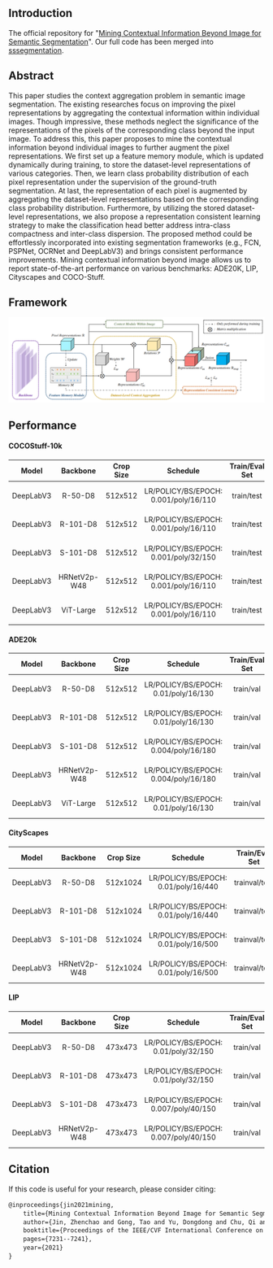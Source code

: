 ## Introduction

The official repository for "[Mining Contextual Information Beyond Image for Semantic Segmentation](https://arxiv.org/abs/2108.11819)".
Our full code has been merged into [sssegmentation](https://github.com/SegmentationBLWX/sssegmentation).


## Abstract

This paper studies the context aggregation problem in semantic image segmentation. 
The existing researches focus on improving the pixel representations by aggregating the contextual information within individual images. 
Though impressive, these methods neglect the significance of the representations of the pixels of the corresponding class beyond the input image. 
To address this, this paper proposes to mine the contextual information beyond individual images to further augment the pixel representations. 
We first set up a feature memory module, which is updated dynamically during training, to store the dataset-level representations of various categories. 
Then, we learn class probability distribution of each pixel representation under the supervision of the ground-truth segmentation. 
At last, the representation of each pixel is augmented by aggregating the dataset-level representations based on the corresponding class probability distribution. 
Furthermore, by utilizing the stored dataset-level representations, we also propose a representation consistent learning strategy to make the classification head better address intra-class compactness and inter-class dispersion. 
The proposed method could be effortlessly incorporated into existing segmentation frameworks (e.g., FCN, PSPNet, OCRNet and DeepLabV3) and brings consistent performance improvements. 
Mining contextual information beyond image allows us to report state-of-the-art performance on various benchmarks: ADE20K, LIP, Cityscapes and COCO-Stuff.


## Framework

![img](./docs/framework.jpg)


## Performance

#### COCOStuff-10k
| Model         | Backbone     | Crop Size  | Schedule                              | Train/Eval Set  | mIoU/mIoU (ms+flip)  | Download                                                                                                                                                                                                                                                                                                                                                                                                                         |
| :-:           | :-:          | :-:        | :-:                                   | :-:             | :-:                  | :-:                                                                                                                                                                                                                                                                                                                                                                                                                              |
| DeepLabV3     | R-50-D8      | 512x512    | LR/POLICY/BS/EPOCH: 0.001/poly/16/110 | train/test      | 38.84%/39.68%        | [cfg](https://raw.githubusercontent.com/SegmentationBLWX/sssegmentation/main/ssseg/configs/memorynet/memorynet_deeplabv3_resnet50os8_cocostuff10k.py) &#124; [model](https://github.com/SegmentationBLWX/modelstore/releases/download/ssseg_memorynet/deeplabv3_r50_cocostuff10k.pth) &#124; [log](https://github.com/SegmentationBLWX/modelstore/releases/download/ssseg_memorynet/deeplabv3_r50_cocostuff10k.log)              |
| DeepLabV3     | R-101-D8     | 512x512    | LR/POLICY/BS/EPOCH: 0.001/poly/16/110 | train/test      | 39.84%/41.49%        | [cfg](https://raw.githubusercontent.com/SegmentationBLWX/sssegmentation/main/ssseg/configs/memorynet/memorynet_deeplabv3_resnet101os8_cocostuff10k.py) &#124; [model](https://github.com/SegmentationBLWX/modelstore/releases/download/ssseg_memorynet/deeplabv3_r101_cocostuff10k.pth) &#124; [log](https://github.com/SegmentationBLWX/modelstore/releases/download/ssseg_memorynet/deeplabv3_r101_cocostuff10k.log)           |
| DeepLabV3     | S-101-D8     | 512x512    | LR/POLICY/BS/EPOCH: 0.001/poly/32/150 | train/test      | 41.18%/42.15%        | [cfg](https://raw.githubusercontent.com/SegmentationBLWX/sssegmentation/main/ssseg/configs/memorynet/memorynet_deeplabv3_resnest101os8_cocostuff10k.py) &#124; [model](https://github.com/SegmentationBLWX/modelstore/releases/download/ssseg_memorynet/deeplabv3_s101_cocostuff10k.pth) &#124; [log](https://github.com/SegmentationBLWX/modelstore/releases/download/ssseg_memorynet/deeplabv3_s101_cocostuff10k.log)          |
| DeepLabV3     | HRNetV2p-W48 | 512x512    | LR/POLICY/BS/EPOCH: 0.001/poly/16/110 | train/test      | 39.77%/41.35%        | [cfg](https://raw.githubusercontent.com/SegmentationBLWX/sssegmentation/main/ssseg/configs/memorynet/memorynet_deeplabv3_hrnetv2w48_cocostuff10k.py) &#124; [model](https://github.com/SegmentationBLWX/modelstore/releases/download/ssseg_memorynet/deeplabv3_hrnetv2w48_cocostuff10k.pth) &#124; [log](https://github.com/SegmentationBLWX/modelstore/releases/download/ssseg_memorynet/deeplabv3_hrnetv2w48_cocostuff10k.log) |
| DeepLabV3     | ViT-Large    | 512x512    | LR/POLICY/BS/EPOCH: 0.001/poly/16/110 | train/test      | 44.01%/45.23%        | [cfg](https://raw.githubusercontent.com/SegmentationBLWX/sssegmentation/main/ssseg/configs/memorynet/memorynet_deeplabv3_vitlarge_cocostuff10k.py) &#124; [model](https://github.com/SegmentationBLWX/modelstore/releases/download/ssseg_memorynet/deeplabv3_vitlarge_cocostuff10k.pth) &#124; [log](https://github.com/SegmentationBLWX/modelstore/releases/download/ssseg_memorynet/deeplabv3_vitlarge_cocostuff10k.log)       |

#### ADE20k
| Model         | Backbone     | Crop Size  | Schedule                              | Train/Eval Set  | mIoU/mIoU (ms+flip)  | Download                                                                                                                                                                                                                                                                                                                                                                                                       |
| :-:           | :-:          | :-:        | :-:                                   | :-:             | :-:                  | :-:                                                                                                                                                                                                                                                                                                                                                                                                            |
| DeepLabV3     | R-50-D8      | 512x512    | LR/POLICY/BS/EPOCH: 0.01/poly/16/130  | train/val       | 44.39%/45.95%        | [cfg](https://raw.githubusercontent.com/SegmentationBLWX/sssegmentation/main/ssseg/configs/memorynet/memorynet_deeplabv3_resnet50os8_ade20k.py) &#124; [model](https://github.com/SegmentationBLWX/modelstore/releases/download/ssseg_memorynet/deeplabv3_r50_ade20k.pth) &#124; [log](https://github.com/SegmentationBLWX/modelstore/releases/download/ssseg_memorynet/deeplabv3_r50_ade20k.log)              |
| DeepLabV3     | R-101-D8     | 512x512    | LR/POLICY/BS/EPOCH: 0.01/poly/16/130  | train/val       | 45.66%/47.22%        | [cfg](https://raw.githubusercontent.com/SegmentationBLWX/sssegmentation/main/ssseg/configs/memorynet/memorynet_deeplabv3_resnet101os8_ade20k.py) &#124; [model](https://github.com/SegmentationBLWX/modelstore/releases/download/ssseg_memorynet/deeplabv3_r101_ade20k.pth) &#124; [log](https://github.com/SegmentationBLWX/modelstore/releases/download/ssseg_memorynet/deeplabv3_r101_ade20k.log)           |
| DeepLabV3     | S-101-D8     | 512x512    | LR/POLICY/BS/EPOCH: 0.004/poly/16/180 | train/val       | 46.63%/47.36%        | [cfg](https://raw.githubusercontent.com/SegmentationBLWX/sssegmentation/main/ssseg/configs/memorynet/memorynet_deeplabv3_resnest101os8_ade20k.py) &#124; [model](https://github.com/SegmentationBLWX/modelstore/releases/download/ssseg_memorynet/deeplabv3_s101_ade20k.pth) &#124; [log](https://github.com/SegmentationBLWX/modelstore/releases/download/ssseg_memorynet/deeplabv3_s101_ade20k.log)          |
| DeepLabV3     | HRNetV2p-W48 | 512x512    | LR/POLICY/BS/EPOCH: 0.004/poly/16/180 | train/val       | 45.79%/47.34%        | [cfg](https://raw.githubusercontent.com/SegmentationBLWX/sssegmentation/main/ssseg/configs/memorynet/memorynet_deeplabv3_hrnetv2w48_ade20k.py) &#124; [model](https://github.com/SegmentationBLWX/modelstore/releases/download/ssseg_memorynet/deeplabv3_hrnetv2w48_ade20k.pth) &#124; [log](https://github.com/SegmentationBLWX/modelstore/releases/download/ssseg_memorynet/deeplabv3_hrnetv2w48_ade20k.log) |
| DeepLabV3     | ViT-Large    | 512x512    | LR/POLICY/BS/EPOCH: 0.01/poly/16/130  | train/val       | 49.73%/50.99%        | [cfg](https://raw.githubusercontent.com/SegmentationBLWX/sssegmentation/main/ssseg/configs/memorynet/memorynet_deeplabv3_vitlarge_ade20k.py) &#124; [model](https://github.com/SegmentationBLWX/modelstore/releases/download/ssseg_memorynet/deeplabv3_vitlarge_ade20k.pth) &#124; [log](https://github.com/SegmentationBLWX/modelstore/releases/download/ssseg_memorynet/deeplabv3_vitlarge_ade20k.log)       |

#### CityScapes
| Model         | Backbone     | Crop Size  | Schedule                              | Train/Eval Set  | mIoU (ms+flip)       | Download                                                                                                                                                                                                                                                                                                                                                                                                                   |
| :-:           | :-:          | :-:        | :-:                                   | :-:             | :-:                  | :-:                                                                                                                                                                                                                                                                                                                                                                                                                        |
| DeepLabV3     | R-50-D8      | 512x1024   | LR/POLICY/BS/EPOCH: 0.01/poly/16/440  | trainval/test   | 79.90%               | [cfg](https://raw.githubusercontent.com/SegmentationBLWX/sssegmentation/main/ssseg/configs/memorynet/memorynet_deeplabv3_resnet50os8_cityscapes.py) &#124; [model](https://github.com/SegmentationBLWX/modelstore/releases/download/ssseg_memorynet/deeplabv3_r50_cityscapes.pth) &#124; [log](https://github.com/SegmentationBLWX/modelstore/releases/download/ssseg_memorynet/deeplabv3_r50_cityscapes.log)              |
| DeepLabV3     | R-101-D8     | 512x1024   | LR/POLICY/BS/EPOCH: 0.01/poly/16/440  | trainval/test   | 82.03%               | [cfg](https://raw.githubusercontent.com/SegmentationBLWX/sssegmentation/main/ssseg/configs/memorynet/memorynet_deeplabv3_resnet101os8_cityscapes.py) &#124; [model](https://github.com/SegmentationBLWX/modelstore/releases/download/ssseg_memorynet/deeplabv3_r101_cityscapes.pth) &#124; [log](https://github.com/SegmentationBLWX/modelstore/releases/download/ssseg_memorynet/deeplabv3_r101_cityscapes.log)           |
| DeepLabV3     | S-101-D8     | 512x1024   | LR/POLICY/BS/EPOCH: 0.01/poly/16/500  | trainval/test   | 81.59%               | [cfg](https://raw.githubusercontent.com/SegmentationBLWX/sssegmentation/main/ssseg/configs/memorynet/memorynet_deeplabv3_resnest101os8_cityscapes.py) &#124; [model](https://github.com/SegmentationBLWX/modelstore/releases/download/ssseg_memorynet/deeplabv3_s101_cityscapes.pth) &#124; [log](https://github.com/SegmentationBLWX/modelstore/releases/download/ssseg_memorynet/deeplabv3_s101_cityscapes.log)          |
| DeepLabV3     | HRNetV2p-W48 | 512x1024   | LR/POLICY/BS/EPOCH: 0.01/poly/16/500  | trainval/test   | 82.55%               | [cfg](https://raw.githubusercontent.com/SegmentationBLWX/sssegmentation/main/ssseg/configs/memorynet/memorynet_deeplabv3_hrnetv2w48_cityscapes.py) &#124; [model](https://github.com/SegmentationBLWX/modelstore/releases/download/ssseg_memorynet/deeplabv3_hrnetv2w48_cityscapes.pth) &#124; [log](https://github.com/SegmentationBLWX/modelstore/releases/download/ssseg_memorynet/deeplabv3_hrnetv2w48_cityscapes.log) |

#### LIP
| Model         | Backbone     | Crop Size  | Schedule                              | Train/Eval Set  | mIoU/mIoU (flip)     | Download                                                                                                                                                                                                                                                                                                                                                                                              |
| :-:           | :-:          | :-:        | :-:                                   | :-:             | :-:                  | :-:                                                                                                                                                                                                                                                                                                                                                                                                   |
| DeepLabV3     | R-50-D8      | 473x473    | LR/POLICY/BS/EPOCH: 0.01/poly/32/150  | train/val       | 53.73%/54.08%        | [cfg](https://raw.githubusercontent.com/SegmentationBLWX/sssegmentation/main/ssseg/configs/memorynet/memorynet_deeplabv3_resnet50os8_lip.py) &#124; [model](https://github.com/SegmentationBLWX/modelstore/releases/download/ssseg_memorynet/deeplabv3_r50_lip.pth) &#124; [log](https://github.com/SegmentationBLWX/modelstore/releases/download/ssseg_memorynet/deeplabv3_r50_lip.log)              |
| DeepLabV3     | R-101-D8     | 473x473    | LR/POLICY/BS/EPOCH: 0.01/poly/32/150  | train/val       | 55.02%/55.42%        | [cfg](https://raw.githubusercontent.com/SegmentationBLWX/sssegmentation/main/ssseg/configs/memorynet/memorynet_deeplabv3_resnet101os8_lip.py) &#124; [model](https://github.com/SegmentationBLWX/modelstore/releases/download/ssseg_memorynet/deeplabv3_r101_lip.pth) &#124; [log](https://github.com/SegmentationBLWX/modelstore/releases/download/ssseg_memorynet/deeplabv3_r101_lip.log)           |
| DeepLabV3     | S-101-D8     | 473x473    | LR/POLICY/BS/EPOCH: 0.007/poly/40/150 | train/val       | 56.21%/56.34%        | [cfg](https://raw.githubusercontent.com/SegmentationBLWX/sssegmentation/main/ssseg/configs/memorynet/memorynet_deeplabv3_resnest101os8_lip.py) &#124; [model](https://github.com/SegmentationBLWX/modelstore/releases/download/ssseg_memorynet/deeplabv3_s101_lip.pth) &#124; [log](https://github.com/SegmentationBLWX/modelstore/releases/download/ssseg_memorynet/deeplabv3_s101_lip.log)          |
| DeepLabV3     | HRNetV2p-W48 | 473x473    | LR/POLICY/BS/EPOCH: 0.007/poly/40/150 | train/val       | 56.40%/56.99%        | [cfg](https://raw.githubusercontent.com/SegmentationBLWX/sssegmentation/main/ssseg/configs/memorynet/memorynet_deeplabv3_hrnetv2w48_lip.py) &#124; [model](https://github.com/SegmentationBLWX/modelstore/releases/download/ssseg_memorynet/deeplabv3_hrnetv2w48_lip.pth) &#124; [log](https://github.com/SegmentationBLWX/modelstore/releases/download/ssseg_memorynet/deeplabv3_hrnetv2w48_lip.log) |


## Citation

If this code is useful for your research, please consider citing:

```latex
@inproceedings{jin2021mining,
    title={Mining Contextual Information Beyond Image for Semantic Segmentation},
    author={Jin, Zhenchao and Gong, Tao and Yu, Dongdong and Chu, Qi and Wang, Jian and Wang, Changhu and Shao, Jie},
    booktitle={Proceedings of the IEEE/CVF International Conference on Computer Vision},
    pages={7231--7241},
    year={2021}
}
```